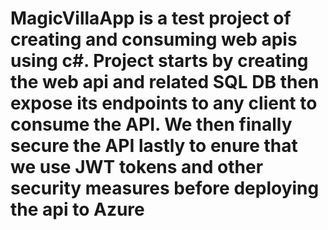 # MagicVillaApp is a test project of creating and consuming web apis using c#. Project starts by creating the web api and related SQL DB then expose its endpoints to any client to consume the API. We then finally secure the API lastly to enure that we use JWT tokens and other security measures before deploying the api to Azure
